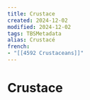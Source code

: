 ```yaml
---
title: Crustace
created: 2024-12-02
modified: 2024-12-02
tags: TBSMetadata
alias: Crustacé
french:
- "[[4592 Crustaceans]]"
---
```

# Crustace
